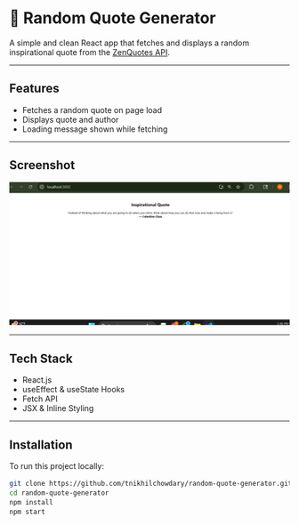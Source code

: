 # 📝 Random Quote Generator

A simple and clean React app that fetches and displays a random inspirational quote from the [ZenQuotes API](https://zenquotes.io/).

---

## Features

- Fetches a random quote on page load
- Displays quote and author
- Loading message shown while fetching


---

## Screenshot

![Screenshot](./src/screenshot.png)

---

## Tech Stack

- React.js
- useEffect & useState Hooks
- Fetch API
- JSX & Inline Styling

---

##  Installation

To run this project locally:

```bash
git clone https://github.com/tnikhilchowdary/random-quote-generator.git
cd random-quote-generator
npm install
npm start
